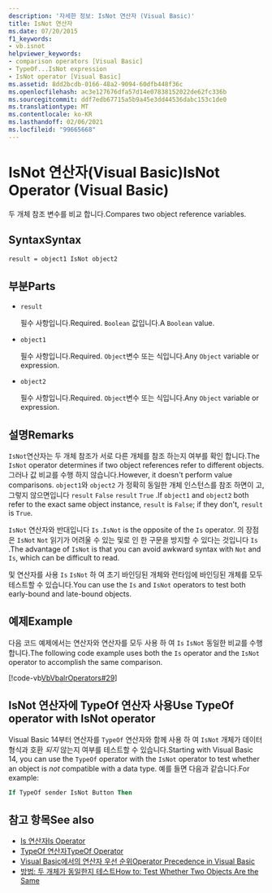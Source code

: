 ```yaml
---
description: '자세한 정보: IsNot 연산자 (Visual Basic)'
title: IsNot 연산자
ms.date: 07/20/2015
f1_keywords:
- vb.isnot
helpviewer_keywords:
- comparison operators [Visual Basic]
- TypeOf...IsNot expression
- IsNot operator [Visual Basic]
ms.assetid: 8dd2bcdb-0166-48a2-9094-60dfb448f36c
ms.openlocfilehash: ac3e127676dfa57d14e07838152022de62fc336b
ms.sourcegitcommit: ddf7edb67715a5b9a45e3dd44536dabc153c1de0
ms.translationtype: MT
ms.contentlocale: ko-KR
ms.lasthandoff: 02/06/2021
ms.locfileid: "99665668"
---
```

# <a name="isnot-operator-visual-basic"></a><span data-ttu-id="22ece-103">IsNot 연산자(Visual Basic)</span><span class="sxs-lookup"><span data-stu-id="22ece-103">IsNot Operator (Visual Basic)</span></span>

<span data-ttu-id="22ece-104">두 개체 참조 변수를 비교 합니다.</span><span class="sxs-lookup"><span data-stu-id="22ece-104">Compares two object reference variables.</span></span>

## <a name="syntax"></a><span data-ttu-id="22ece-105">Syntax</span><span class="sxs-lookup"><span data-stu-id="22ece-105">Syntax</span></span>

```vb
result = object1 IsNot object2
```

## <a name="parts"></a><span data-ttu-id="22ece-106">부분</span><span class="sxs-lookup"><span data-stu-id="22ece-106">Parts</span></span>

- `result`

  <span data-ttu-id="22ece-107">필수 사항입니다.</span><span class="sxs-lookup"><span data-stu-id="22ece-107">Required.</span></span> <span data-ttu-id="22ece-108">`Boolean` 값입니다.</span><span class="sxs-lookup"><span data-stu-id="22ece-108">A `Boolean` value.</span></span>

- `object1`

  <span data-ttu-id="22ece-109">필수 사항입니다.</span><span class="sxs-lookup"><span data-stu-id="22ece-109">Required.</span></span> <span data-ttu-id="22ece-110">`Object`변수 또는 식입니다.</span><span class="sxs-lookup"><span data-stu-id="22ece-110">Any `Object` variable or expression.</span></span>

- `object2`

  <span data-ttu-id="22ece-111">필수 사항입니다.</span><span class="sxs-lookup"><span data-stu-id="22ece-111">Required.</span></span> <span data-ttu-id="22ece-112">`Object`변수 또는 식입니다.</span><span class="sxs-lookup"><span data-stu-id="22ece-112">Any `Object` variable or expression.</span></span>

## <a name="remarks"></a><span data-ttu-id="22ece-113">설명</span><span class="sxs-lookup"><span data-stu-id="22ece-113">Remarks</span></span>

<span data-ttu-id="22ece-114">`IsNot`연산자는 두 개체 참조가 서로 다른 개체를 참조 하는지 여부를 확인 합니다.</span><span class="sxs-lookup"><span data-stu-id="22ece-114">The `IsNot` operator determines if two object references refer to different objects.</span></span> <span data-ttu-id="22ece-115">그러나 값 비교를 수행 하지 않습니다.</span><span class="sxs-lookup"><span data-stu-id="22ece-115">However, it doesn't perform value comparisons.</span></span> <span data-ttu-id="22ece-116">`object1`와 `object2` 가 정확히 동일한 개체 인스턴스를 참조 하면이 고, 그렇지 않으면입니다 `result` `False` `result` `True` .</span><span class="sxs-lookup"><span data-stu-id="22ece-116">If `object1` and `object2` both refer to the exact same object instance, `result` is `False`; if they don't, `result` is `True`.</span></span>

<span data-ttu-id="22ece-117">`IsNot` 연산자와 반대입니다 `Is` .</span><span class="sxs-lookup"><span data-stu-id="22ece-117">`IsNot` is the opposite of the `Is` operator.</span></span> <span data-ttu-id="22ece-118">의 장점은 `IsNot` `Not` 읽기가 어려울 수 있는 및로 인 한 구문을 방지할 수 있다는 것입니다 `Is` .</span><span class="sxs-lookup"><span data-stu-id="22ece-118">The advantage of `IsNot` is that you can avoid awkward syntax with `Not` and `Is`, which can be difficult to read.</span></span>

 <span data-ttu-id="22ece-119">및 연산자를 사용 `Is` `IsNot` 하 여 초기 바인딩된 개체와 런타임에 바인딩된 개체를 모두 테스트할 수 있습니다.</span><span class="sxs-lookup"><span data-stu-id="22ece-119">You can use the `Is` and `IsNot` operators to test both early-bound and late-bound objects.</span></span>

## <a name="example"></a><span data-ttu-id="22ece-120">예제</span><span class="sxs-lookup"><span data-stu-id="22ece-120">Example</span></span>

<span data-ttu-id="22ece-121">다음 코드 예제에서는 연산자와 연산자를 모두 사용 하 여 `Is` `IsNot` 동일한 비교를 수행 합니다.</span><span class="sxs-lookup"><span data-stu-id="22ece-121">The following code example uses both the `Is` operator and the `IsNot` operator to accomplish the same comparison.</span></span>

[!code-vb[VbVbalrOperators#29](~/samples/snippets/visualbasic/VS_Snippets_VBCSharp/VbVbalrOperators/VB/Class1.vb#29)]

## <a name="use-typeof-operator-with-isnot-operator"></a><span data-ttu-id="22ece-122">IsNot 연산자에 TypeOf 연산자 사용</span><span class="sxs-lookup"><span data-stu-id="22ece-122">Use TypeOf operator with IsNot operator</span></span>

<span data-ttu-id="22ece-123">Visual Basic 14부터 연산자를 `TypeOf` 연산자와 함께 사용 하 여 `IsNot` 개체가 데이터 형식과 호환 *되지* 않는지 여부를 테스트할 수 있습니다.</span><span class="sxs-lookup"><span data-stu-id="22ece-123">Starting with Visual Basic 14, you can use the `TypeOf` operator with the `IsNot` operator to test whether an object is *not* compatible with a data type.</span></span> <span data-ttu-id="22ece-124">예를 들면 다음과 같습니다.</span><span class="sxs-lookup"><span data-stu-id="22ece-124">For example:</span></span>

```vb
If TypeOf sender IsNot Button Then
```

## <a name="see-also"></a><span data-ttu-id="22ece-125">참고 항목</span><span class="sxs-lookup"><span data-stu-id="22ece-125">See also</span></span>

- [<span data-ttu-id="22ece-126">Is 연산자</span><span class="sxs-lookup"><span data-stu-id="22ece-126">Is Operator</span></span>](is-operator.md)
- [<span data-ttu-id="22ece-127">TypeOf 연산자</span><span class="sxs-lookup"><span data-stu-id="22ece-127">TypeOf Operator</span></span>](typeof-operator.md)
- [<span data-ttu-id="22ece-128">Visual Basic에서의 연산자 우선 순위</span><span class="sxs-lookup"><span data-stu-id="22ece-128">Operator Precedence in Visual Basic</span></span>](operator-precedence.md)
- [<span data-ttu-id="22ece-129">방법: 두 개체가 동일한지 테스트</span><span class="sxs-lookup"><span data-stu-id="22ece-129">How to: Test Whether Two Objects Are the Same</span></span>](../../programming-guide/language-features/operators-and-expressions/how-to-test-whether-two-objects-are-the-same.md)
